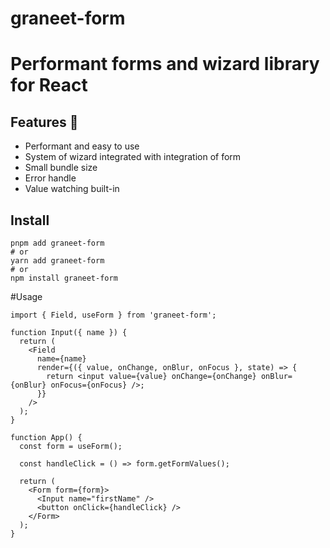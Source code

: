 # graneet-form

# Performant forms and wizard library for React

## Features 🚀

- Performant and easy to use
- System of wizard integrated with integration of form
- Small bundle size
- Error handle
- Value watching built-in

## Install

```shell
pnpm add graneet-form
# or
yarn add graneet-form
# or
npm install graneet-form
```

#Usage

```tsx
import { Field, useForm } from 'graneet-form';

function Input({ name }) {
  return (
    <Field
      name={name}
      render={({ value, onChange, onBlur, onFocus }, state) => {
        return <input value={value} onChange={onChange} onBlur={onBlur} onFocus={onFocus} />;
      }}
    />
  );
}

function App() {
  const form = useForm();

  const handleClick = () => form.getFormValues();

  return (
    <Form form={form}>
      <Input name="firstName" />
      <button onClick={handleClick} />
    </Form>
  );
}
```
